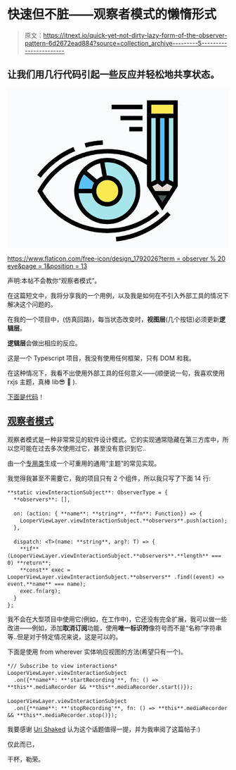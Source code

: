 # 快速但不脏——观察者模式的懒惰形式

> 原文：<https://itnext.io/quick-yet-not-dirty-lazy-form-of-the-observer-pattern-6d2672ead884?source=collection_archive---------5----------------------->

## 让我们用几行代码引起一些反应并轻松地共享状态。

![](img/0ab6b437e4b4b55a05ffc6c4b8de1310.png)

[https://www.flaticon.com/free-icon/design_1792026?term = observer % 20 eye&page = 1&position = 13](https://www.flaticon.com/free-icon/design_1792026?term=observer%20eye&page=1&position=13)

声明:本帖不会教你“观察者模式”。

在这篇短文中，我将分享我的一个用例，以及我是如何在不引入外部工具的情况下解决这个问题的。

在我的一个项目中，(仿真回路)，每当状态改变时，**视图层**(几个按钮)必须更新**逻辑层**。

**逻辑层**会做出相应的反应。

这是一个 Typescript 项目，我没有使用任何框架，只有 DOM 和我。

在这种情况下，我看不出使用外部工具的任何意义——(顺便说一句，我喜欢使用 rxjs 主题，真棒 lib😎 👏 ).

[下面是代码](https://github.com/LironHazan/rocking-looper/blob/master/src/looper-view.ts#L32)！

## [观察者模式](https://en.wikipedia.org/wiki/Observer_pattern)

观察者模式是一种非常常见的软件设计模式。它的实现通常隐藏在第三方库中，所以您可能在过去多次使用过它，甚至没有意识到它..

由一个[专用类](https://github.com/gztchan/design-patterns-in-typescript/blob/master/observer/observer.ts#L29)生成一个可重用的通用“主题”的常见实现。

我觉得我甚至不需要它，我的项目只有 2 个组件，所以我只写了下面 14 行:

```
**static viewInteractionSubject**: ObserverType = {
  **observers**: [],

  on: (action: { **name**: **string**, **fn**: Function}) => {
    LooperViewLayer.viewInteractionSubject.**observers**.push(action);
  },

  dispatch: <T>(name: **string**, arg?: T) => {
    **if** (LooperViewLayer.viewInteractionSubject.**observers**.**length** === 0) **return**;
    **const** exec = LooperViewLayer.viewInteractionSubject.**observers** .find((event) => event.**name** === name);
    exec.fn(arg);
  }
};
```

我不会在大型项目中使用它(例如，在工作中)，它还没有完全扩展，我可以做一些改进——例如，添加**取消订阅**功能，使用**唯一标识符**像符号而不是“名称”字符串等..但是对于特定情况来说，这是可以的。

下面是使用 from wherever 实体响应视图的方法(希望只有一个)。

```
*// Subscribe to view interactions* LooperViewLayer.viewInteractionSubject
  .on({**name**: **'startRecording'**, fn: () => **this**.mediaRecorder && **this**.mediaRecorder.start()});

LooperViewLayer.viewInteractionSubject
  .on({**name**: **'stopRecording'**, fn: () => **this**.mediaRecorder && **this**.mediaRecorder.stop()});
```

我要感谢 [Uri Shaked](https://medium.com/u/355b1dfe86ae?source=post_page-----6d2672ead884--------------------------------) 认为这个话题值得一提，并为我审阅了这篇帖子:)

仅此而已，

干杯，勒荣。